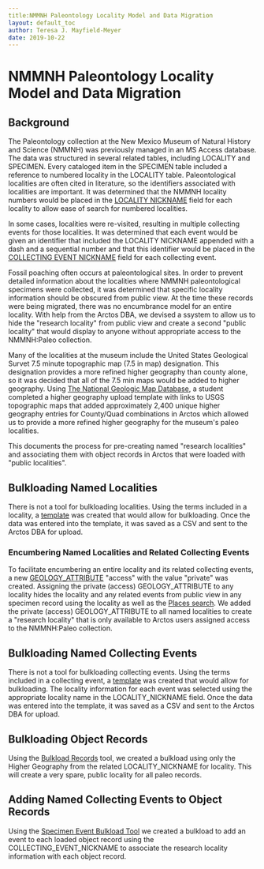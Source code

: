 ```yaml
---
title:NMMNH Paleontology Locality Model and Data Migration
layout: default_toc
author: Teresa J. Mayfield-Meyer
date: 2019-10-22
---
```

# NMMNH Paleontology Locality Model and Data Migration

## Background

The Paleontology collection at the New Mexico Museum of Natural History and Science (NMMNH) was previously managed in an MS Access database. The data was structured in several related tables, including LOCALITY and SPECIMEN. Every cataloged item in the SPECIMEN table included a reference to numbered locality in the LOCALITY table. Paleontological localities are often cited in literature, so the identifiers associated with localities are important. It was determined that the NMMNH locality numbers would be placed in the [LOCALITY NICKNAME](http://handbook.arctosdb.org/documentation/locality.html#locality-nickname) field for each locality to allow ease of search for numbered localities.

In some cases, localities were re-visited, resulting in multiple collecting events for those localities. It was determined that each event would be given an identifier that included the LOCALITY NICKNAME appended with a dash and a sequential number and that this identifier would be placed in the [COLLECTING EVENT NICKNAME](https://handbook.arctosdb.org/documentation/collecting-event.html#event-nickname) field for each collecting event.

Fossil poaching often occurs at paleontological sites. In order to prevent detailed information about the localities where NMMNH paleontological specimens were collected, it was determined that specific locality information should be obscured from public view.  At the time these records were being migrated, there was no encumbrance model for an entire locality. With help from the Arctos DBA, we devised a ssystem to allow us to hide the "research locality" from public view and create a second "public locality" that would display to anyone without appropriate access to the NMMNH:Paleo collection.

Many of the localities at the museum include the United States Geological Survet 7.5 minute topographic map (7.5  in map) designation. This designation provides a more refined higher geography than county alone, so it was decided that all of the 7.5 min maps would be added to higher geography. Using [The National Geologic Map Database](https://ngmdb.usgs.gov/topoview/viewer/#4/39.98/-100.06), a student completed a higher geography upload template with links to USGS topographic maps that added approximately 2,400 unique higher geography entries for County/Quad combinations in Arctos which allowed us to provide a more refined higher geography for the museum's paleo localities.

This documents the process for pre-creating named "research localities" and associating them with object records in Arctos that were loaded with "public localities".

## Bulkloading Named Localities

There is not a tool for bulkloading localities. Using the terms included in a locality, a [template](https://github.com/ArctosDB/data-migration/blob/master/Templates/LOCALITY_BULKLOAD.csv) was created that would allow for bulkloading. Once the data was entered into the template, it was saved as a CSV and sent to the Arctos DBA for upload.

### Encumbering Named Localities and Related Collecting Events

To facilitate encumbering an entire locality and its related collecting events, a new [GEOLOGY_ATTRIBUTE](http://arctos.database.museum/info/ctDocumentation.cfm?table=CTGEOLOGY_ATTRIBUTE) "access" with the value "private" was created. Assigning the private (access) GEOLOGY_ATTRIBUTE to any locality hides the locality and any related events from public view in any specimen record using the locality as well as the [Places search](http://arctos.database.museum/showLocality.cfm). We added the private (access) GEOLOGY_ATTRIBUTE to all named localities to create a "research locality" that is only available to Arctos users assigned access to the NMMNH:Paleo collection.

## Bulkloading Named Collecting Events

There is not a tool for bulkloading collecting events. Using the terms included in a collecting event, a [template](https://github.com/ArctosDB/data-migration/blob/master/Templates/COLL_EVENT_BULKLOAD.csv) was created that would allow for bulkloading. The locality information for each event was selected using the appropriate locality name in the LOCALITY_NICKNAME field. Once the data was entered into the template, it was saved as a CSV and sent to the Arctos DBA for upload.

## Bulkloading Object Records

Using the [Bulkload Records](https://arctos.database.museum/Bulkloader/BulkloadSpecimens.cfm) tool, we created a bulkload using only the Higher Geography from the related LOCALITY_NICKNAME for locality. This will create a very spare, public locality for all paleo records.

## Adding Named Collecting Events to Object Records

Using the [Specimen Event Bulkload Tool](http://arctos.database.museum/tools/BulkloadSpecimenEvent.cfm) we created a bulkload to add an event to each loaded object record using the COLLECTING_EVENT_NICKNAME to associate the research locality information with each object record.
